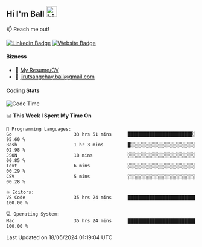 ## Hi I'm Ball <img src="https://user-images.githubusercontent.com/1303154/88677602-1635ba80-d120-11ea-84d8-d263ba5fc3c0.gif" width="28px" height="28px" alt="hi">
 
:mailbox: Reach me out!

[![Linkedin Badge](https://img.shields.io/badge/-Jirut-0e76a8?style=flat&labelColor=0e76a8&logo=linkedin&logoColor=white)](https://www.linkedin.com/in/jirut-sangchay-338370251)
[![Website Badge](https://img.shields.io/badge/Website-184aa8?logo=website&logoColor=)](https://resume-jirut.web.app)

<!-- TODO: Add last video link -->
#### Bizness
- :paperclip: [My Resume/CV](https://github.com/Jirut01/Jirut01/blob/main/resume_jirut.pdf)
- :email: jirutsangchay.ball@gmail.com

#### Coding Stats


<!--START_SECTION:waka-->
![Code Time](http://img.shields.io/badge/Code%20Time-1%2C128%20hrs%2025%20mins-blue)

📊 **This Week I Spent My Time On** 

```text
💬 Programming Languages: 
Go                       33 hrs 51 mins      ████████████████████████░   95.60 % 
Bash                     1 hr 3 mins         █░░░░░░░░░░░░░░░░░░░░░░░░   02.98 % 
JSON                     18 mins             ░░░░░░░░░░░░░░░░░░░░░░░░░   00.85 % 
Text                     6 mins              ░░░░░░░░░░░░░░░░░░░░░░░░░   00.29 % 
CSV                      5 mins              ░░░░░░░░░░░░░░░░░░░░░░░░░   00.28 % 

🔥 Editors: 
VS Code                  35 hrs 24 mins      █████████████████████████   100.00 % 

💻 Operating System: 
Mac                      35 hrs 24 mins      █████████████████████████   100.00 % 
```


 Last Updated on 18/05/2024 01:19:04 UTC
<!--END_SECTION:waka-->
